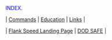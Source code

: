 <link rel="stylesheet" href="dark-theme.css">
<span style="color: blue;">INDEX.</span>

| [Commands](./commands.md) | [Education](./education.md) | [Links](./links.md) |

| [Flank Speed Landing Page](https://portal.apps.mil/) | [DOD SAFE](https://safe.apps.mil/) |




